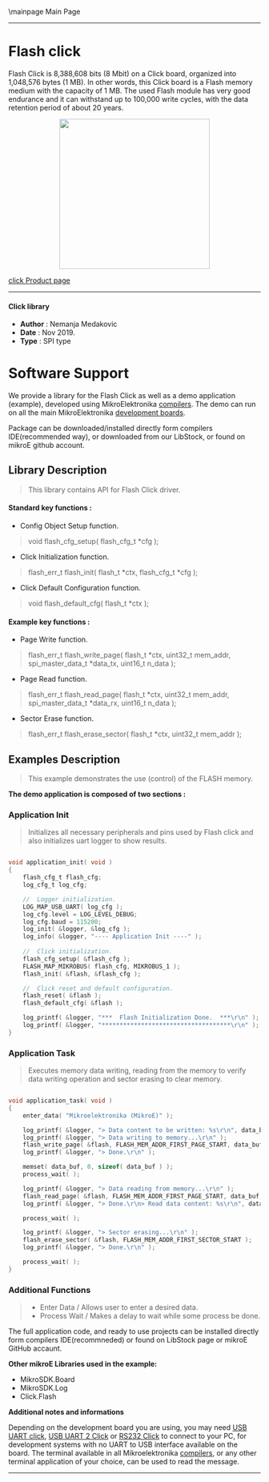 \mainpage Main Page

 

---
# Flash click

Flash Click is 8,388,608 bits (8 Mbit) on a Click board, organized into 1,048,576 bytes (1 MB).
In other words, this Click board is a Flash memory medium with the capacity of 1 MB.
The used Flash module has very good endurance and it can withstand up to 100,000 write cycles, with the data retention period of about 20 years.

<p align="center">
  <img src="https://download.mikroe.com/images/click_for_ide/flash_click.png" height=300px>
</p>

[click Product page](<https://www.mikroe.com/flash-click>)

---


#### Click library

- **Author**        : Nemanja Medakovic
- **Date**          : Nov 2019.
- **Type**          : SPI type


# Software Support

We provide a library for the Flash Click 
as well as a demo application (example), developed using MikroElektronika 
[compilers](https://shop.mikroe.com/compilers).
The demo can run on all the main MikroElektronika [development boards](https://shop.mikroe.com/development-boards).

Package can be downloaded/installed directly form compilers IDE(recommended way), or downloaded from our LibStock, or found on mikroE github account.

## Library Description

> This library contains API for Flash Click driver.

#### Standard key functions :

- Config Object Setup function.
> void flash_cfg_setup( flash_cfg_t *cfg );
 
- Click Initialization function.
> flash_err_t flash_init( flash_t *ctx, flash_cfg_t *cfg );

- Click Default Configuration function.
> void flash_default_cfg( flash_t *ctx );

#### Example key functions :

- Page Write function.
> flash_err_t flash_write_page( flash_t *ctx, uint32_t mem_addr, spi_master_data_t *data_tx, uint16_t n_data );
 
- Page Read function.
> flash_err_t flash_read_page( flash_t *ctx, uint32_t mem_addr, spi_master_data_t *data_rx, uint16_t n_data );

- Sector Erase function.
> flash_err_t flash_erase_sector( flash_t *ctx, uint32_t mem_addr );

## Examples Description

>
> This example demonstrates the use (control) of the FLASH memory.
>

**The demo application is composed of two sections :**

### Application Init

>
> Initializes all necessary peripherals and pins used by Flash click and also
> initializes uart logger to show results.
>

```c

void application_init( void )
{
    flash_cfg_t flash_cfg;
    log_cfg_t log_cfg;

    //  Logger initialization.
    LOG_MAP_USB_UART( log_cfg );
    log_cfg.level = LOG_LEVEL_DEBUG;
    log_cfg.baud = 115200;
    log_init( &logger, &log_cfg );
    log_info( &logger, "---- Application Init ----" );
    
    //  Click initialization.
    flash_cfg_setup( &flash_cfg );
    FLASH_MAP_MIKROBUS( flash_cfg, MIKROBUS_1 );
    flash_init( &flash, &flash_cfg );

    //  Click reset and default configuration.
    flash_reset( &flash );
    flash_default_cfg( &flash );

    log_printf( &logger, "***  Flash Initialization Done.  ***\r\n" );
    log_printf( &logger, "************************************\r\n" );
}

```

### Application Task

>
> Executes memory data writing, reading from the memory to verify data writing
> operation and sector erasing to clear memory.
>

```c

void application_task( void )
{
    enter_data( "Mikroelektronika (MikroE)" );

    log_printf( &logger, "> Data content to be written: %s\r\n", data_buf );
    log_printf( &logger, "> Data writing to memory...\r\n" );
    flash_write_page( &flash, FLASH_MEM_ADDR_FIRST_PAGE_START, data_buf, n_data );
    log_printf( &logger, "> Done.\r\n" );

    memset( data_buf, 0, sizeof( data_buf ) );
    process_wait( );

    log_printf( &logger, "> Data reading from memory...\r\n" );
    flash_read_page( &flash, FLASH_MEM_ADDR_FIRST_PAGE_START, data_buf, n_data );
    log_printf( &logger, "> Done.\r\n> Read data content: %s\r\n", data_buf );

    process_wait( );

    log_printf( &logger, "> Sector erasing...\r\n" );
    flash_erase_sector( &flash, FLASH_MEM_ADDR_FIRST_SECTOR_START );
    log_printf( &logger, "> Done.\r\n" );

    process_wait( );
}

```

### Additional Functions

>
> - Enter Data / Allows user to enter a desired data.
> - Process Wait / Makes a delay to wait while some process be done.
>

The full application code, and ready to use projects can be  installed directly form compilers IDE(recommneded) or found on LibStock page or mikroE GitHub accaunt.

**Other mikroE Libraries used in the example:**

- MikroSDK.Board
- MikroSDK.Log
- Click.Flash

**Additional notes and informations**

Depending on the development board you are using, you may need 
[USB UART click](https://shop.mikroe.com/usb-uart-click), 
[USB UART 2 Click](https://shop.mikroe.com/usb-uart-2-click) or 
[RS232 Click](https://shop.mikroe.com/rs232-click) to connect to your PC, for 
development systems with no UART to USB interface available on the board. The 
terminal available in all Mikroelektronika 
[compilers](https://shop.mikroe.com/compilers), or any other terminal application 
of your choice, can be used to read the message.



---
